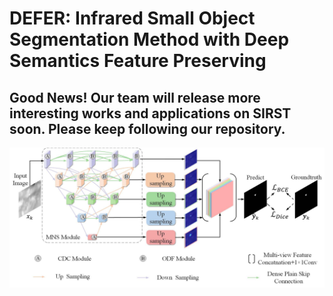 # DEFER: Infrared Small Object Segmentation Method with Deep Semantics Feature Preserving
## Good News! Our team will release more interesting works and applications on SIRST soon. Please keep following our repository.

![outline](overall_structure.png)
